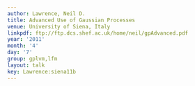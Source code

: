 ```yaml
---
author: Lawrence, Neil D.
title: Advanced Use of Gaussian Processes
venue: University of Siena, Italy
linkpdf: ftp://ftp.dcs.shef.ac.uk/home/neil/gpAdvanced.pdf
year: '2011'
month: '4'
day: '7'
group: gplvm,lfm
layout: talk
key: Lawrence:siena11b
---
```


